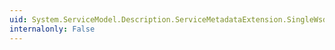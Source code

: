 ```yaml
---
uid: System.ServiceModel.Description.ServiceMetadataExtension.SingleWsdl
internalonly: False
---
```

